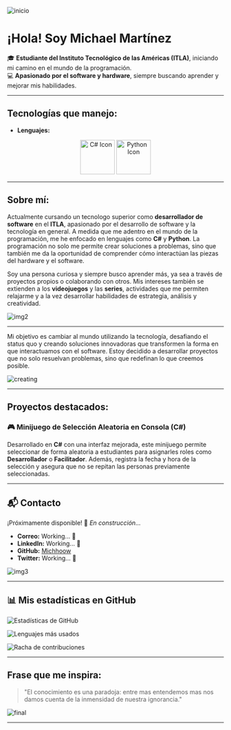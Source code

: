 ![inicio](https://camo.githubusercontent.com/4c3fd71b359cd5dfadc21247cde8f16ecbe5d41db8ac79ef28e3091ab02a8bef/68747470733a2f2f6d69722d73332d63646e2d63662e626568616e63652e6e65742f70726f6a6563745f6d6f64756c65732f6d61785f313230302f3831626234623136353638343031392e363430623630333864313333652e676966)
# ¡Hola! Soy Michael Martínez


🎓 **Estudiante del Instituto Tecnológico de las Américas (ITLA)**, iniciando mi camino en el mundo de la programación.  
💻 **Apasionado por el software y hardware**, siempre buscando aprender y mejorar mis habilidades.  


---

## Tecnologías que manejo:

- **Lenguajes:**

<p align="center">
  <img src="https://i.redd.it/vzkhe4s8dlab1.gif" width="80" height="80" alt="C# Icon" />
  <img src="https://user-images.githubusercontent.com/74038190/212257472-08e52665-c503-4bd9-aa20-f5a4dae769b5.gif" width="80" height="80" alt="Python Icon" />
</p>




---

## Sobre mí:
Actualmente cursando un tecnologo superior como **desarrollador de software** en el **ITLA**, apasionado por el desarrollo de software y la tecnología en general. A medida que me adentro en el mundo de la programación, me he enfocado en lenguajes como **C#** y **Python**. La programación no solo me permite crear soluciones a problemas, sino que también me da la oportunidad de comprender cómo interactúan las piezas del hardware y el software.

Soy una persona curiosa y siempre busco aprender más, ya sea a través de proyectos propios o colaborando con otros. Mis intereses también se extienden a los **videojuegos** y las **series**, actividades que me permiten relajarme y a la vez desarrollar habilidades de estrategia, análisis y creatividad.

![img2](https://i.pinimg.com/originals/e6/da/c1/e6dac1038095d76596e8b1bd9653f569.gif)

---

Mi objetivo es cambiar al mundo utilizando la tecnología, desafiando el status quo y creando soluciones innovadoras que transformen la forma en que interactuamos con el software. Estoy decidido a desarrollar proyectos que no solo resuelvan problemas, sino que redefinan lo que creemos posible.


![creating](https://media1.giphy.com/media/v1.Y2lkPTc5MGI3NjExMWN6bjViaTNqbm5iNTcwc2pueDNnZzc2emc3c2t3MWY4N3JibXBqMyZlcD12MV9pbnRlcm5hbF9naWZfYnlfaWQmY3Q9Zw/fWkrxUvTQPg2LJew7c/giphy.webp)


---

## Proyectos destacados:
### 🎮 **Minijuego de Selección Aleatoria en Consola (C#)**
Desarrollado en **C#** con una interfaz mejorada, este minijuego permite seleccionar de forma aleatoria a estudiantes para asignarles roles como **Desarrollador** o **Facilitador**. Además, registra la fecha y hora de la selección y asegura que no se repitan las personas previamente seleccionadas.


---


## 📬 Contacto

¡Próximamente disponible! 🔧 *En construcción...*

- **Correo:** Working... 🔧  
- **LinkedIn:** Working... 🔧  
- **GitHub:** [Michhoow](https://github.com/Michhoow)  
- **Twitter:** Working... 🔧  

![img3](https://i.pinimg.com/originals/89/bb/06/89bb06251fb7401e094b1f6d71f3d3f4.gif)

---
## 📊 Mis estadísticas en GitHub

![Estadísticas de GitHub](https://github-readme-stats.vercel.app/api?username=Michhoow&show_icons=true&theme=radical)

![Lenguajes más usados](https://github-readme-stats.vercel.app/api/top-langs/?username=Michhoow&layout=compact&theme=radical)

![Racha de contribuciones](https://streak-stats.demolab.com?user=Michhoow&theme=radical)


---

## Frase que me inspira:
> "El conocimiento es una paradoja: entre mas entendemos mas nos damos cuenta de la inmensidad de nuestra ignorancia." 


![final](https://cdna.artstation.com/p/assets/images/images/040/756/792/original/clement-baudet-spellbook.gif?1629804361)

---
